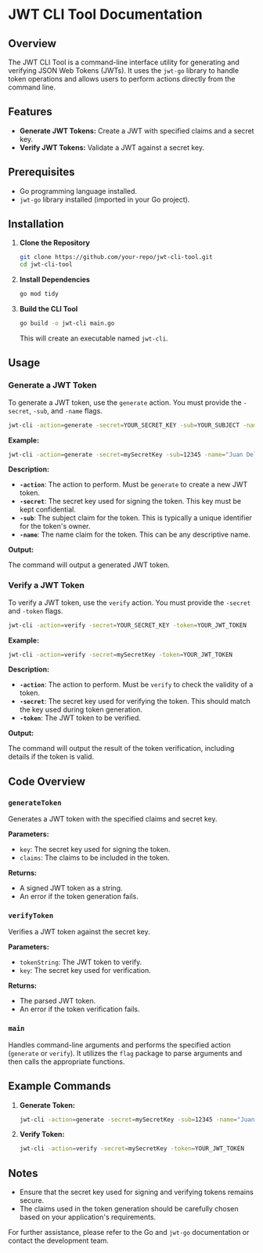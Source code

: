 
# JWT CLI Tool Documentation

## Overview

The JWT CLI Tool is a command-line interface utility for generating and verifying JSON Web Tokens (JWTs). It uses the `jwt-go` library to handle token operations and allows users to perform actions directly from the command line.

## Features

- **Generate JWT Tokens:** Create a JWT with specified claims and a secret key.
- **Verify JWT Tokens:** Validate a JWT against a secret key.

## Prerequisites

- Go programming language installed.
- `jwt-go` library installed (imported in your Go project).

## Installation

1. **Clone the Repository**

   ```sh
   git clone https://github.com/your-repo/jwt-cli-tool.git
   cd jwt-cli-tool
   ```

2. **Install Dependencies**

   ```sh
   go mod tidy
   ```

3. **Build the CLI Tool**

   ```sh
   go build -o jwt-cli main.go
   ```

   This will create an executable named `jwt-cli`.

## Usage

### Generate a JWT Token

To generate a JWT token, use the `generate` action. You must provide the `-secret`, `-sub`, and `-name` flags.

```sh
jwt-cli -action=generate -secret=YOUR_SECRET_KEY -sub=YOUR_SUBJECT -name=YOUR_NAME
```

**Example:**

```sh
jwt-cli -action=generate -secret=mySecretKey -sub=12345 -name="Juan Dela Cruz"
```

**Description:**

- **`-action`**: The action to perform. Must be `generate` to create a new JWT token.
- **`-secret`**: The secret key used for signing the token. This key must be kept confidential.
- **`-sub`**: The subject claim for the token. This is typically a unique identifier for the token's owner.
- **`-name`**: The name claim for the token. This can be any descriptive name.

**Output:**

The command will output a generated JWT token.

### Verify a JWT Token

To verify a JWT token, use the `verify` action. You must provide the `-secret` and `-token` flags.

```sh
jwt-cli -action=verify -secret=YOUR_SECRET_KEY -token=YOUR_JWT_TOKEN
```

**Example:**

```sh
jwt-cli -action=verify -secret=mySecretKey -token=YOUR_JWT_TOKEN
```

**Description:**

- **`-action`**: The action to perform. Must be `verify` to check the validity of a token.
- **`-secret`**: The secret key used for verifying the token. This should match the key used during token generation.
- **`-token`**: The JWT token to be verified.

**Output:**

The command will output the result of the token verification, including details if the token is valid.

## Code Overview

### `generateToken`

Generates a JWT token with the specified claims and secret key.

**Parameters:**
- `key`: The secret key used for signing the token.
- `claims`: The claims to be included in the token.

**Returns:**
- A signed JWT token as a string.
- An error if the token generation fails.

### `verifyToken`

Verifies a JWT token against the secret key.

**Parameters:**
- `tokenString`: The JWT token to verify.
- `key`: The secret key used for verification.

**Returns:**
- The parsed JWT token.
- An error if the token verification fails.

### `main`

Handles command-line arguments and performs the specified action (`generate` or `verify`). It utilizes the `flag` package to parse arguments and then calls the appropriate functions.

## Example Commands

1. **Generate Token:**

   ```sh
   jwt-cli -action=generate -secret=mySecretKey -sub=12345 -name="Juan Dela Cruz"
   ```

2. **Verify Token:**

   ```sh
   jwt-cli -action=verify -secret=mySecretKey -token=YOUR_JWT_TOKEN
   ```

## Notes

- Ensure that the secret key used for signing and verifying tokens remains secure.
- The claims used in the token generation should be carefully chosen based on your application's requirements.

For further assistance, please refer to the Go and `jwt-go` documentation or contact the development team.
 
